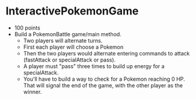 # InteractivePokemonGame

 * 100 points
 * Build a PokemonBattle game/main method. 
   * Two players will alternate turns.
   * First each player will choose a Pokemon
   * Then the two players would alternate entering commands to attack (fastAttack or specialAttack or pass). 
    * A player must "pass" three times to build up energy for a specialAttack.
   * You'll have to build a way to check for a Pokemon reaching 0 HP. That will signal the end of the game, with the other player as the winner.
